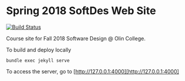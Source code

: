 # Spring 2018 SoftDes Web Site
[![Build Status](https://travis-ci.org/sd1spring/softdes.web.svg?branch=master)](https://travis-ci.org/sd18spring/softdes.web)

Course site for Fall 2018 Software Design @ Olin College.

To build and deploy locally
```
bundle exec jekyll serve
```

To access the server, go to [http://127.0.0.1:4000][http://127.0.0.1:4000]
